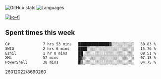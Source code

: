 ![GitHub stats](https://github-readme-stats.vercel.app/api?username=emipa606&theme=github_dark&show_icons=true) 
![Languages](https://github-readme-stats.vercel.app/api/top-langs/?username=emipa606&theme=github_dark&layout=compact)

[![ko-fi](https://ko-fi.com/img/githubbutton_sm.svg)](https://ko-fi.com/G2G55DDYD)

## Spent times this week
<!--START_SECTION:waka-->

```txt
C#               7 hrs 53 mins   ██████████████▓░░░░░░░░░░   58.83 %
SWIG             2 hrs 6 mins    ████░░░░░░░░░░░░░░░░░░░░░   15.76 %
Ezhil            1 hr 8 mins     ██░░░░░░░░░░░░░░░░░░░░░░░   08.51 %
XML              57 mins         █▓░░░░░░░░░░░░░░░░░░░░░░░   07.18 %
PowerShell       38 mins         █▒░░░░░░░░░░░░░░░░░░░░░░░   04.75 %
```

<!--END_SECTION:waka-->


26012022/8690260
